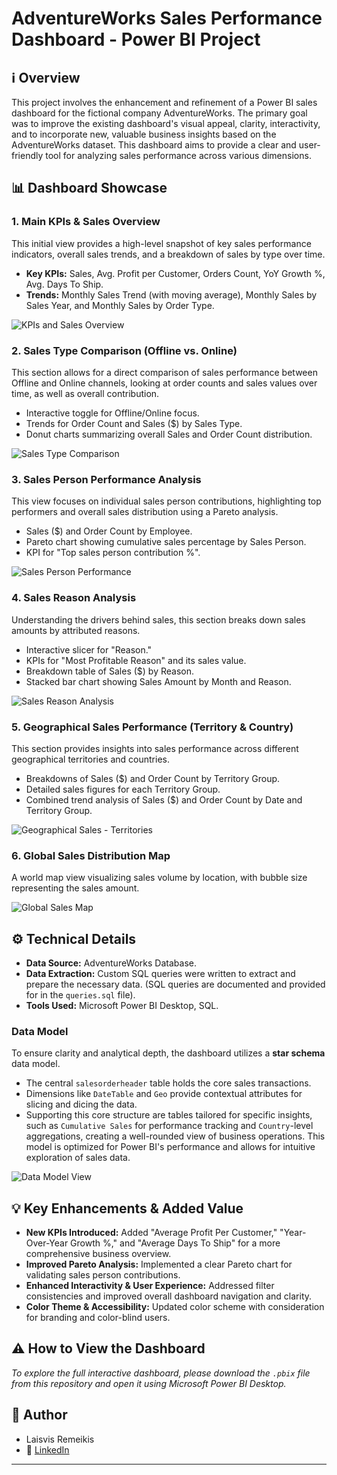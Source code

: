 # AdventureWorks Sales Performance Dashboard - Power BI Project

## ℹ️ Overview

This project involves the enhancement and refinement of a Power BI sales dashboard for the fictional company AdventureWorks. The primary goal was to improve the existing dashboard's visual appeal, clarity, interactivity, and to incorporate new, valuable business insights based on the AdventureWorks dataset. This dashboard aims to provide a clear and user-friendly tool for analyzing sales performance across various dimensions.

## 📊 Dashboard Showcase

### 1. Main KPIs & Sales Overview
This initial view provides a high-level snapshot of key sales performance indicators, overall sales trends, and a breakdown of sales by type over time.

* **Key KPIs:** Sales, Avg. Profit per Customer, Orders Count, YoY Growth %, Avg. Days To Ship.
* **Trends:** Monthly Sales Trend (with moving average), Monthly Sales by Sales Year, and Monthly Sales by Order Type.

![KPIs and Sales Overview](assets/1-kpis.png)

### 2. Sales Type Comparison (Offline vs. Online)
This section allows for a direct comparison of sales performance between Offline and Online channels, looking at order counts and sales values over time, as well as overall contribution.

* Interactive toggle for Offline/Online focus.
* Trends for Order Count and Sales ($) by Sales Type.
* Donut charts summarizing overall Sales and Order Count distribution.

![Sales Type Comparison](assets/2-salestype.png)

### 3. Sales Person Performance Analysis
This view focuses on individual sales person contributions, highlighting top performers and overall sales distribution using a Pareto analysis.

* Sales ($) and Order Count by Employee.
* Pareto chart showing cumulative sales percentage by Sales Person.
* KPI for "Top sales person contribution %".

![Sales Person Performance](assets/3-employee.png)

### 4. Sales Reason Analysis
Understanding the drivers behind sales, this section breaks down sales amounts by attributed reasons.

* Interactive slicer for "Reason."
* KPIs for "Most Profitable Reason" and its sales value.
* Breakdown table of Sales ($) by Reason.
* Stacked bar chart showing Sales Amount by Month and Reason.

![Sales Reason Analysis](assets/4-reason.png)

### 5. Geographical Sales Performance (Territory & Country)
This section provides insights into sales performance across different geographical territories and countries.

* Breakdowns of Sales ($) and Order Count by Territory Group.
* Detailed sales figures for each Territory Group.
* Combined trend analysis of Sales ($) and Order Count by Date and Territory Group.

![Geographical Sales - Territories](assets/5-country.png)

### 6. Global Sales Distribution Map
A world map view visualizing sales volume by location, with bubble size representing the sales amount.

![Global Sales Map](assets/6-map.png)

## ⚙️ Technical Details

* **Data Source:** AdventureWorks Database.
* **Data Extraction:** Custom SQL queries were written to extract and prepare the necessary data. (SQL queries are documented and provided for in the `queries.sql` file).
* **Tools Used:** Microsoft Power BI Desktop, SQL.

### Data Model
To ensure clarity and analytical depth, the dashboard utilizes a **star schema** data model. 
* The central `salesorderheader` table holds the core sales transactions.
* Dimensions like `DateTable` and `Geo` provide contextual attributes for slicing and dicing the data.
* Supporting this core structure are tables tailored for specific insights, such as `Cumulative Sales` for performance tracking and `Country`-level aggregations, creating a well-rounded view of business operations.
This model is optimized for Power BI's performance and allows for intuitive exploration of sales data.

![Data Model View](assets/7-schema.png)

## 💡 Key Enhancements & Added Value

* **New KPIs Introduced:** Added "Average Profit Per Customer," "Year-Over-Year Growth %," and "Average Days To Ship" for a more comprehensive business overview.
* **Improved Pareto Analysis:** Implemented a clear Pareto chart for validating sales person contributions.
* **Enhanced Interactivity & User Experience:** Addressed filter consistencies and improved overall dashboard navigation and clarity.
* **Color Theme & Accessibility:** Updated color scheme with consideration for branding and color-blind users.

## ⚠️ How to View the Dashboard

*To explore the full interactive dashboard, please download the `.pbix` file from this repository and open it using Microsoft Power BI Desktop.*

## 👤 Author

* Laisvis Remeikis
* 🔗 [LinkedIn](https://www.linkedin.com/in/laisvisr/)
---
